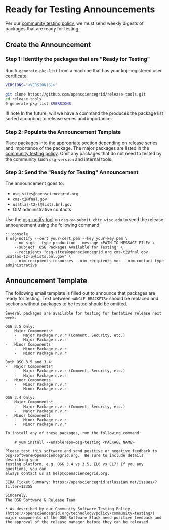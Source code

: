 Ready for Testing Announcements
===============================

Per our [community testing policy](/policy/community-testing), we must send weekly digests of packages that are ready
for testing.

Create the Announcement
-----------------------

### Step 1: Identify the packages that are "Ready for Testing"

Run `0-generate-pkg-list` from a machine that has your koji-registered user certificate:

```bash
VERSIONS="<VERSION(S)>"
```
```bash
git clone https://github.com/opensciencegrid/release-tools.git
cd release-tools
0-generate-pkg-list $VERSIONS
```

!!! note
    In the future, will we have a command the produces the package list sorted according to release series and
    importance.

### Step 2: Populate the Announcement Template

Place packages into the appropriate section depending on release series and importance of the package.
The major packages are listed in the [community testing policy](/policy/community-testing).
Omit any packages that do not need to tested by the community such `osg-version` and internal tools.

### Step 3: Send the "Ready for Testing" Announcement

The announcement goes to:

-   `osg-sites@opensciencegrid.org`
-   `cms-t2@fnal.gov`
-   `usatlas-t2-l@lists.bnl.gov`
-   OIM administrative contacts

Use the [osg-notify tool](https://opensciencegrid.org/operations/services/sending-announcements/)
on `osg-sw-submit.chtc.wisc.edu` to send the release announcement using the following command:

    :::console
    $ osg-notify --cert your-cert.pem --key your-key.pem \
        --no-sign --type production --message <PATH TO MESSAGE FILE> \
        --subject 'OSG Packages Available for Testing' \
        --recipients "osg-sites@opensciencegrid.org cms-t2@fnal.gov usatlas-t2-l@lists.bnl.gov" \
        --oim-recipients resources --oim-recipients vos --oim-contact-type administrative

Announcement Template
---------------------

The following email template is filled out to announce that packages are ready for testing.
Text between `<ANGLE BRACKETS>` should be replaced and sections without packages to be tested should be omitted.

```
Several packages are available for testing for tentative release next week.

OSG 3.5 Only:
-   Major Components*
    -   Major Package n.v.r (Comment, Security, etc.)
    -   Major Package n.v.r
-   Minor Components
    -   Minor Package n.v.r
    -   Minor Package n.v.r

Both OSG 3.5 and 3.4:
-   Major Components*
    -   Major Package n.v.r (Comment, Security, etc.)
    -   Major Package n.v.r
-   Minor Components
    -   Minor Package n.v.r
    -   Minor Package n.v.r

OSG 3.4 Only:
-   Major Components*
    -   Major Package n.v.r (Comment, Security, etc.)
    -   Major Package n.v.r
-   Minor Components
    -   Minor Package n.v.r
    -   Minor Package n.v.r

To install any of these packages, run the following command:

    # yum install --enablerepo=osg-testing <PACKAGE NAME>

Please test this software and send positive or negative feedback to
osg-software@opensciencegrid.org.  Be sure to include details describing your
testing platform, e.g. OSG 3.4 vs 3.5, EL6 vs EL7! If you any questions, you can
always contact us at help@opensciencegrid.org.

JIRA Ticket Summary: https://opensciencegrid.atlassian.net/issues/?filter=12355

Sincerely,
The OSG Software & Release Team

* As described by our Community Software Testing Policy,
(https://opensciencegrid.org/technology/policy/community-testing/)
major components of the OSG Software Stack need positive feedback and
the approval of the release manager before they can be released.
```
